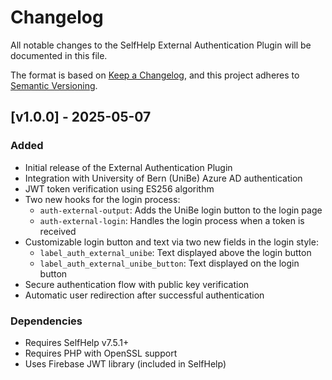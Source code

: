 # Changelog

All notable changes to the SelfHelp External Authentication Plugin will be documented in this file.

The format is based on [Keep a Changelog](https://keepachangelog.com/en/1.0.0/),
and this project adheres to [Semantic Versioning](https://semver.org/spec/v2.0.0.html).

## [v1.0.0] - 2025-05-07

### Added

- Initial release of the External Authentication Plugin
- Integration with University of Bern (UniBe) Azure AD authentication
- JWT token verification using ES256 algorithm
- Two new hooks for the login process:
  - `auth-external-output`: Adds the UniBe login button to the login page
  - `auth-external-login`: Handles the login process when a token is received
- Customizable login button and text via two new fields in the login style:
  - `label_auth_external_unibe`: Text displayed above the login button
  - `label_auth_external_unibe_button`: Text displayed on the login button
- Secure authentication flow with public key verification
- Automatic user redirection after successful authentication

### Dependencies

- Requires SelfHelp v7.5.1+
- Requires PHP with OpenSSL support
- Uses Firebase JWT library (included in SelfHelp)
